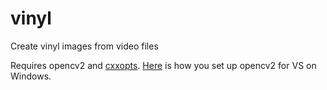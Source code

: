 # vinyl
Create vinyl images from video files

Requires opencv2 and [cxxopts](https://github.com/jarro2783/cxxopts).
[Here](https://www.youtube.com/watch?v=p-6rG6Zgu4U&feature=emb_logo) is how you set up opencv2 for VS on Windows.
